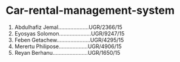 # Car-rental-management-system

1.	Abdulhafiz Jemal....................UGR/2366/15
2.	Eyosyas Solomon.....................UGR/9247/15
3.	Feben Getachew......................UGR/4295/15
4.	Merertu Philipose...................UGR/4906/15
5.	Reyan Berhanu.......................UGR/1650/15
                    
